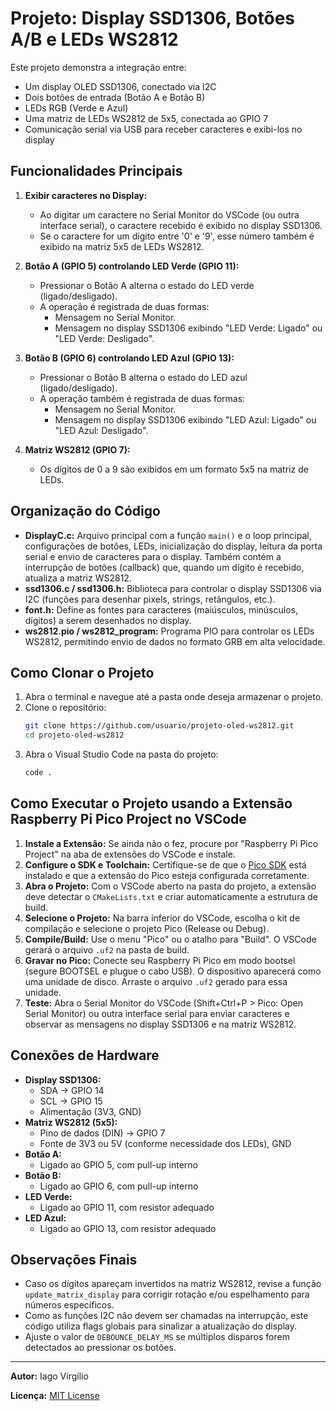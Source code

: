 # Projeto: Display SSD1306, Botões A/B e LEDs WS2812

Este projeto demonstra a integração entre:
- Um display OLED SSD1306, conectado via I2C
- Dois botões de entrada (Botão A e Botão B)
- LEDs RGB (Verde e Azul)
- Uma matriz de LEDs WS2812 de 5x5, conectada ao GPIO 7
- Comunicação serial via USB para receber caracteres e exibi-los no display

## Funcionalidades Principais
1. **Exibir caracteres no Display:**
   - Ao digitar um caractere no Serial Monitor do VSCode (ou outra interface serial), o caractere recebido é exibido no display SSD1306.
   - Se o caractere for um dígito entre '0' e '9', esse número também é exibido na matriz 5x5 de LEDs WS2812.

2. **Botão A (GPIO 5) controlando LED Verde (GPIO 11):**
   - Pressionar o Botão A alterna o estado do LED verde (ligado/desligado).
   - A operação é registrada de duas formas:
     - Mensagem no Serial Monitor.
     - Mensagem no display SSD1306 exibindo "LED Verde: Ligado" ou "LED Verde: Desligado".

3. **Botão B (GPIO 6) controlando LED Azul (GPIO 13):**
   - Pressionar o Botão B alterna o estado do LED azul (ligado/desligado).
   - A operação também é registrada de duas formas:
     - Mensagem no Serial Monitor.
     - Mensagem no display SSD1306 exibindo "LED Azul: Ligado" ou "LED Azul: Desligado".

4. **Matriz WS2812 (GPIO 7):**
   - Os dígitos de 0 a 9 são exibidos em um formato 5x5 na matriz de LEDs.

## Organização do Código
- **DisplayC.c:** Arquivo principal com a função `main()` e o loop principal, configurações de botões, LEDs, inicialização do display, leitura da porta serial e envio de caracteres para o display. Também contém a interrupção de botões (callback) que, quando um dígito é recebido, atualiza a matriz WS2812.
- **ssd1306.c / ssd1306.h:** Biblioteca para controlar o display SSD1306 via I2C (funções para desenhar pixels, strings, retângulos, etc.).
- **font.h:** Define as fontes para caracteres (maiúsculos, minúsculos, dígitos) a serem desenhados no display.
- **ws2812.pio / ws2812_program:** Programa PIO para controlar os LEDs WS2812, permitindo envio de dados no formato GRB em alta velocidade.

## Como Clonar o Projeto
1. Abra o terminal e navegue até a pasta onde deseja armazenar o projeto.
2. Clone o repositório:
   ```bash
   git clone https://github.com/usuario/projeto-oled-ws2812.git
   cd projeto-oled-ws2812
   ```
3. Abra o Visual Studio Code na pasta do projeto:
   ```bash
   code .
   ```

## Como Executar o Projeto usando a Extensão Raspberry Pi Pico Project no VSCode
1. **Instale a Extensão:** Se ainda não o fez, procure por "Raspberry Pi Pico Project" na aba de extensões do VSCode e instale.
2. **Configure o SDK e Toolchain:** Certifique-se de que o [Pico SDK](https://github.com/raspberrypi/pico-sdk) está instalado e que a extensão do Pico esteja configurada corretamente.
3. **Abra o Projeto:** Com o VSCode aberto na pasta do projeto, a extensão deve detectar o `CMakeLists.txt` e criar automaticamente a estrutura de build.
4. **Selecione o Projeto:** Na barra inferior do VSCode, escolha o kit de compilação e selecione o projeto Pico (Release ou Debug).
5. **Compile/Build:** Use o menu "Pico" ou o atalho para "Build". O VSCode gerará o arquivo `.uf2` na pasta de build.
6. **Gravar no Pico:** Conecte seu Raspberry Pi Pico em modo bootsel (segure BOOTSEL e plugue o cabo USB). O dispositivo aparecerá como uma unidade de disco. Arraste o arquivo `.uf2` gerado para essa unidade.
7. **Teste:** Abra o Serial Monitor do VSCode (Shift+Ctrl+P > Pico: Open Serial Monitor) ou outra interface serial para enviar caracteres e observar as mensagens no display SSD1306 e na matriz WS2812.

## Conexões de Hardware
- **Display SSD1306:**
  - SDA -> GPIO 14
  - SCL -> GPIO 15
  - Alimentação (3V3, GND)
- **Matriz WS2812 (5x5):**
  - Pino de dados (DIN) -> GPIO 7
  - Fonte de 3V3 ou 5V (conforme necessidade dos LEDs), GND
- **Botão A:**
  - Ligado ao GPIO 5, com pull-up interno
- **Botão B:**
  - Ligado ao GPIO 6, com pull-up interno
- **LED Verde:**
  - Ligado ao GPIO 11, com resistor adequado
- **LED Azul:**
  - Ligado ao GPIO 13, com resistor adequado

## Observações Finais
- Caso os dígitos apareçam invertidos na matriz WS2812, revise a função `update_matrix_display` para corrigir rotação e/ou espelhamento para números específicos.
- Como as funções I2C não devem ser chamadas na interrupção, este código utiliza flags globais para sinalizar a atualização do display.
- Ajuste o valor de `DEBOUNCE_DELAY_MS` se múltiplos disparos forem detectados ao pressionar os botões.

---
**Autor:** Iago Virgílio

**Licença:** [MIT License](LICENSE)
